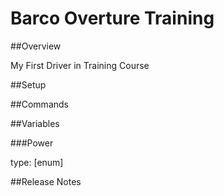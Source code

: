 # Barco Overture Training

##Overview

 My First Driver in Training Course

##Setup

##Commands

##Variables

###Power

type: [enum]

##Release Notes

